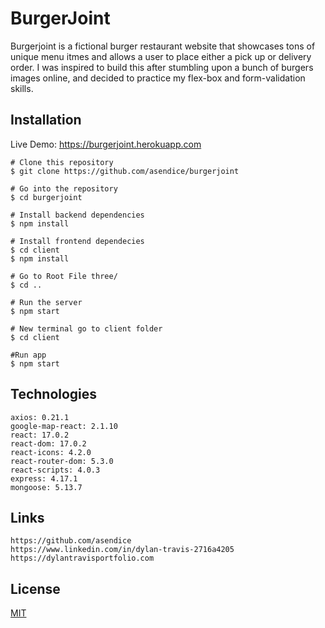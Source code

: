 # BurgerJoint

Burgerjoint is a fictional burger restaurant website that showcases tons of unique menu itmes and allows a user to place either a pick up or delivery order. I was inspired to build this after stumbling upon a bunch of burgers images online, and decided to practice my flex-box and form-validation skills.


## Installation

Live Demo:
https://burgerjoint.herokuapp.com

```
# Clone this repository
$ git clone https://github.com/asendice/burgerjoint

# Go into the repository
$ cd burgerjoint

# Install backend dependencies
$ npm install

# Install frontend dependecies
$ cd client
$ npm install

# Go to Root File three/
$ cd ..

# Run the server
$ npm start

# New terminal go to client folder
$ cd client

#Run app
$ npm start
```

## Technologies

```Project is created with
axios: 0.21.1
google-map-react: 2.1.10
react: 17.0.2
react-dom: 17.0.2
react-icons: 4.2.0
react-router-dom: 5.3.0
react-scripts: 4.0.3
express: 4.17.1
mongoose: 5.13.7
```
## Links 
```
https://github.com/asendice
https://www.linkedin.com/in/dylan-travis-2716a4205
https://dylantravisportfolio.com
```
## License
[MIT](https://github.com/asendice/burgerjoint/blob/main/LICENSE.txt)